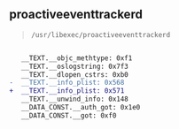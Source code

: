 ## proactiveeventtrackerd

> `/usr/libexec/proactiveeventtrackerd`

```diff

   __TEXT.__objc_methtype: 0xf1
   __TEXT.__oslogstring: 0x7f3
   __TEXT.__dlopen_cstrs: 0xb0
-  __TEXT.__info_plist: 0x568
+  __TEXT.__info_plist: 0x571
   __TEXT.__unwind_info: 0x148
   __DATA_CONST.__auth_got: 0x1e0
   __DATA_CONST.__got: 0xf0

```
